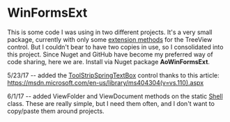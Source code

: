 # WinFormsExt

This is some code I was using in two different projects. It's a very small package, currently with only some [extension methods](https://github.com/adamosoftware/WinFormsExt/blob/master/WinFormsExt/TreeViewExtensions.cs) for the TreeView control. But I couldn't bear to have two copies in use, so I consolidated into this project. Since Nuget and GitHub have become my preferred way of code sharing, here we are. Install via Nuget package **AoWinFormsExt**.

5/23/17 -- added the [ToolStripSpringTextBox](https://github.com/adamosoftware/WinFormsExt/blob/master/WinFormsExt/Controls/ToolStripSpringTextBox.cs) control thanks to this article: https://msdn.microsoft.com/en-us/library/ms404304(v=vs.110).aspx

6/1/17 -- added ViewFolder and ViewDocument methods on the static [Shell](https://github.com/adamosoftware/WinFormsExt/blob/master/WinFormsExt/Shell.cs) class. These are really simple, but I need them often, and I don't want to copy/paste them around projects.
